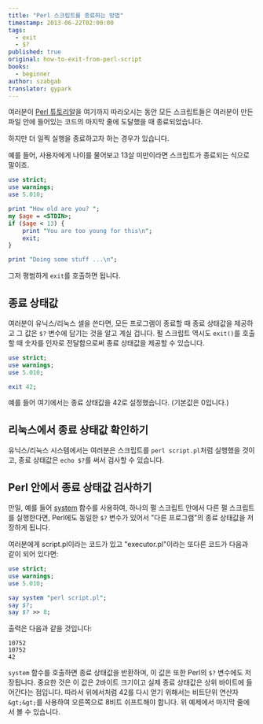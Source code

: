 ```yaml
---
title: "Perl 스크립트를 종료하는 방법"
timestamp: 2013-06-22T02:00:00
tags:
  - exit
  - $?
published: true
original: how-to-exit-from-perl-script
books:
  - beginner
author: szabgab
translator: gypark
---
```



여러분이 [Perl 튜토리알](/perl-tutorial)을 여기까지 따라오시는 동안 모든 스크립트들은
여러분이 만든 파일 안에 들어있는 코드의 마지막 줄에 도달했을 때 종료되었습니다.

하지만 더 일찍 실행을 종료하고자 하는 경우가 있습니다.

예를 들어, 사용자에게 나이를 물어보고 13살 미만이라면 스크립트가 종료되는 식으로 말이죠.


```perl
use strict;
use warnings;
use 5.010;

print "How old are you? ";
my $age = <STDIN>;
if ($age < 13) {
    print "You are too young for this\n";
    exit;
}

print "Doing some stuff ...\n";
```

그저 평범하게 `exit`를 호출하면 됩니다.

## 종료 상태값

여러분이 유닉스/리눅스 셀을 쓴다면, 모든 프로그램이 종료할 때 종료 상태값을 제공하고
그 값은 `$?` 변수에 담기는 것을 알고 계실 겁니다.
펄 스크립트 역시도 `exit()`를 호출할 때 숫자를 인자로 전달함으로써 종료 상태값을
제공할 수 있습니다.

```perl
use strict;
use warnings;
use 5.010;

exit 42;
```

예를 들어 여기에서는 종료 상태값을 42로 설정했습니다. (기본값은 0입니다.)

## 리눅스에서 종료 상태값 확인하기

유닉스/리눅스 시스템에서는 여러분은 스크립트를 `perl script.pl`처럼 실행했을 것이고, 종료
상태값은 `echo $?`를 써서 검사할 수 있습니다.

## Perl 안에서 종료 상태값 검사하기

만일, 예를 들어 [system](https://perlmaven.com/running-external-programs-from-perl) 함수를 사용하여,
하나의 펄 스크립트 안에서 다른 펄 스크립트를 실행한다면, Perl에도 동일한 `$?` 변수가 있어서
"다른 프로그램"의 종료 상태값을 저장하게 됩니다.

여러분에게 script.pl이라는 코드가 있고 "executor.pl"이라는 또다른 코드가 다음과 같이 되어 있다면:

```perl
use strict;
use warnings;
use 5.010;

say system "perl script.pl";
say $?;
say $? >> 8;
```

출력은 다음과 같을 것입니다:

```
10752
10752
42
```

`system` 함수를 호출하면 종료 상태값을 반환하며, 이 값은 또한 Perl의 `$?` 변수에도 저장됩니다.
중요한 것은 이 값은 2바이트 크기이고 실제 종료 상태값은 상위 바이트에 들어간다는 점입니다.
따라서 위에서처럼 42를 다시 얻기 위해서는 비트단위 연산자 `&gt;&gt;`를 사용하여 오른쪽으로
8비트 쉬프트해야 합니다. 위 예제에서 마지막 줄에서 볼 수 있습니다.

